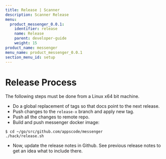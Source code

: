 ```yaml
---
title: Release | Scanner
description: Scanner Release
menu:
  product_messenger_0.0.1:
    identifier: release
    name: Release
    parent: developer-guide
    weight: 15
product_name: messenger
menu_name: product_messenger_0.0.1
section_menu_id: setup
---
```

# Release Process

The following steps must be done from a Linux x64 bit machine.

- Do a global replacement of tags so that docs point to the next release.
- Push changes to the `release-x` branch and apply new tag.
- Push all the changes to remote repo.
- Build and push messenger docker image:

```console
$ cd ~/go/src/github.com/appscode/messenger
./hack/release.sh
```

- Now, update the release notes in Github. See previous release notes to get an idea what to include there.
